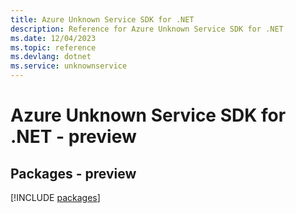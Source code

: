 ```yaml
---
title: Azure Unknown Service SDK for .NET
description: Reference for Azure Unknown Service SDK for .NET
ms.date: 12/04/2023
ms.topic: reference
ms.devlang: dotnet
ms.service: unknownservice
---
```

# Azure Unknown Service SDK for .NET - preview
## Packages - preview
[!INCLUDE [packages](unknown-service-index.md)]